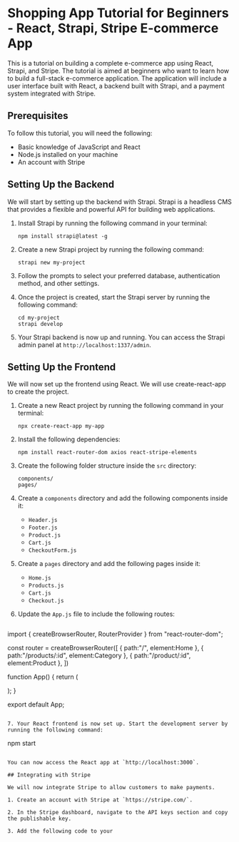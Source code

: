 # Shopping App Tutorial for Beginners - React, Strapi, Stripe E-commerce App

This is a tutorial on building a complete e-commerce app using React, Strapi, and Stripe. The tutorial is aimed at beginners who want to learn how to build a full-stack e-commerce application. The application will include a user interface built with React, a backend built with Strapi, and a payment system integrated with Stripe.

## Prerequisites

To follow this tutorial, you will need the following:

- Basic knowledge of JavaScript and React
- Node.js installed on your machine
- An account with Stripe

## Setting Up the Backend

We will start by setting up the backend with Strapi. Strapi is a headless CMS that provides a flexible and powerful API for building web applications.

1. Install Strapi by running the following command in your terminal:

   ```
   npm install strapi@latest -g
   ```

2. Create a new Strapi project by running the following command:

   ```
   strapi new my-project
   ```

3. Follow the prompts to select your preferred database, authentication method, and other settings.

4. Once the project is created, start the Strapi server by running the following command:

   ```
   cd my-project
   strapi develop
   ```

5. Your Strapi backend is now up and running. You can access the Strapi admin panel at `http://localhost:1337/admin`.

## Setting Up the Frontend

We will now set up the frontend using React. We will use create-react-app to create the project.

1. Create a new React project by running the following command in your terminal:

   ```
   npx create-react-app my-app
   ```

2. Install the following dependencies:

   ```
   npm install react-router-dom axios react-stripe-elements
   ```

3. Create the following folder structure inside the `src` directory:

   ```
   components/
   pages/
   ```

4. Create a `components` directory and add the following components inside it:

   - `Header.js`
   - `Footer.js`
   - `Product.js`
   - `Cart.js`
   - `CheckoutForm.js`

5. Create a `pages` directory and add the following pages inside it:

   - `Home.js`
   - `Products.js`
   - `Cart.js`
   - `Checkout.js`

6. Update the `App.js` file to include the following routes:

   ```jsx
import { createBrowserRouter, RouterProvider } from "react-router-dom";

const router = createBrowserRouter([
  {
    path:"/",
    element:<span>Home</span>
  },
  {
    path:"/products/:id",
    element:<span>Category</span>
  },
  {
    path:"/product/:id",
    element:<span>Product</span>
  },
])

function App() {
  return (
    <div>
      <RouterProvider router={router} />
    </div>
  );
}

export default App;
```

7. Your React frontend is now set up. Start the development server by running the following command:

   ```
   npm start
   ```

   You can now access the React app at `http://localhost:3000`.

## Integrating with Stripe

We will now integrate Stripe to allow customers to make payments.

1. Create an account with Stripe at `https://stripe.com/`.

2. In the Stripe dashboard, navigate to the API keys section and copy the publishable key.

3. Add the following code to your
